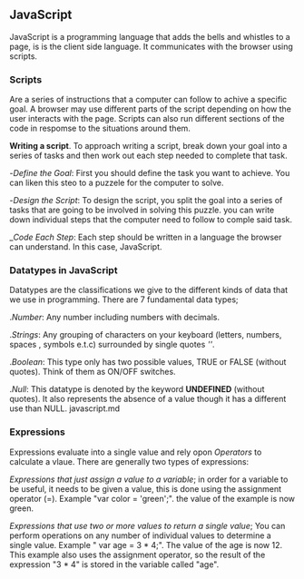 ## JavaScript
 JavaScript is a programming language that adds the bells and whistles to a page, is is the client side language. It communicates with the browser using scripts.

 ### Scripts
  Are a series of instructions that a computer can follow to achive a specific goal.
  A browser may use different parts of the script depending on how the user interacts with the page. 
  Scripts can also run different sections of the code in respomse to the situations around them.

  **Writing a script**.
  To approach writing a script, break down your goal into a series of tasks and then work out each step needed to complete that task.

  -*Define the Goal*: First you should define the task you want to achieve. You can liken this steo to a puzzele for the computer to solve.

  -*Design the Script*: To design the script, you split the goal into a series of tasks that are going to be involved in solving this puzzle.
  you can write down individual steps that the computer need to follow to comple said task.

  _*Code Each Step*: Each step should be written in a language the browser can understand. In this case, JavaScript.
  
  ### Datatypes in JavaScript
  Datatypes are the classifications we give to the different kinds of data that we use in programming. There are 7 fundamental data types;

  .*Number*: Any number including numbers with decimals.

  .*Strings*: Any grouping of characters on your keyboard (letters, numbers, spaces , symbols e.t.c) surrounded by single quotes *''*.

  .*Boolean*: This type only has two possible values, TRUE or FALSE (without quotes). Think of them as ON/OFF switches.

  .*Null*: This datatype is denoted by the keyword **UNDEFINED** (without quotes). It also represents the absence of a value though it has a different use than NULL.  javascript.md




  ### Expressions 
  Expressions evaluate into a single value and rely opon *Operators* to calculate a vlaue. There are generally two types of expressions:
   
   *Expressions that just assign a value to a variable*; in order for a variable to be useful, it needs to be given a value, this is done using the assignment operator (=). Example "var color = 'green';". the value of the example is now green.

   *Expressions that use two or more values to return a single value*; You can perform operations on any number of individual values to determine a single value. Example " var age = 3 * 4;". The value of the age is now 12. This example also uses the assignment operator, so the result of the expression "3 * 4" is stored in the variable called "age".